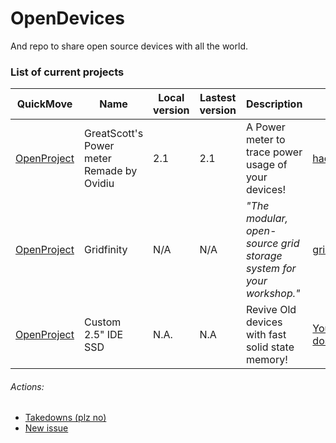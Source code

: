 # OpenDevices
And repo to share open source devices with all the world.

### List of current projects ###

|QuickMove|Name|Local version|Lastest version|Description|Source|
|---------|----|-------------|---------------|-----------|------|
|[OpenProject](./GreatScott's%20Power%20meter%20Remade%20by%20Ovidiu)|GreatScott's Power meter Remade by Ovidiu|2.1|2.1|A Power meter to trace power usage of your devices!|[hackaday.io](http://bit.ly/3hxoMJP)|
|[OpenProject](./Gridfinity)|Gridfinity|N/A|N/A|*"The modular, open-source grid storage system for your workshop."*|[gridfinity.xyz](http://bit.ly/3I53X3l)|
|[OpenProject](./Custom_2.5-inch_IDE_SSD)|Custom 2.5" IDE SSD|N.A.|N.A|Revive Old devices with fast solid state memory!|[Youtube: dosdude1](https://www.youtube.com/watch?v=EMCz0VsEbqc)|


###### Actions: 
- [Takedowns (plz no)](http://bit.ly/3YyMDJG)
- [New issue](http://bit.ly/3FIrBjd)
######